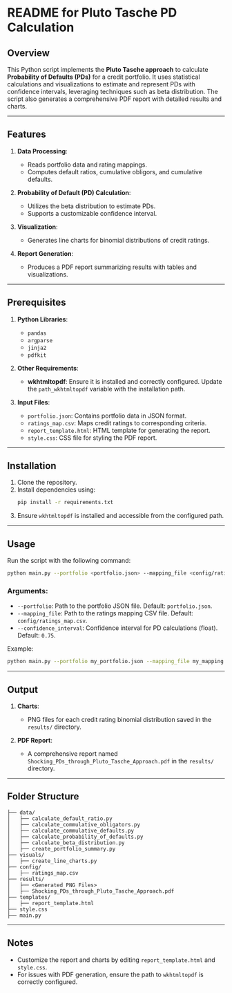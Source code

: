 # README for Pluto Tasche PD Calculation

## Overview

This Python script implements the **Pluto Tasche approach** to calculate **Probability of Defaults (PDs)** for a credit portfolio. It uses statistical calculations and visualizations to estimate and represent PDs with confidence intervals, leveraging techniques such as beta distribution. The script also generates a comprehensive PDF report with detailed results and charts.

---

## Features

1. **Data Processing**:
   - Reads portfolio data and rating mappings.
   - Computes default ratios, cumulative obligors, and cumulative defaults.

2. **Probability of Default (PD) Calculation**:
   - Utilizes the beta distribution to estimate PDs.
   - Supports a customizable confidence interval.

3. **Visualization**:
   - Generates line charts for binomial distributions of credit ratings.

4. **Report Generation**:
   - Produces a PDF report summarizing results with tables and visualizations.

---

## Prerequisites

1. **Python Libraries**:
   - `pandas`
   - `argparse`
   - `jinja2`
   - `pdfkit`

2. **Other Requirements**:
   - **wkhtmltopdf**: Ensure it is installed and correctly configured. Update the `path_wkhtmltopdf` variable with the installation path.

3. **Input Files**:
   - `portfolio.json`: Contains portfolio data in JSON format.
   - `ratings_map.csv`: Maps credit ratings to corresponding criteria.
   - `report_template.html`: HTML template for generating the report.
   - `style.css`: CSS file for styling the PDF report.

---

## Installation

1. Clone the repository.
2. Install dependencies using:
   ```bash
   pip install -r requirements.txt
   ```
3. Ensure `wkhtmltopdf` is installed and accessible from the configured path.

---

## Usage

Run the script with the following command:

```bash
python main.py --portfolio <portfolio.json> --mapping_file <config/ratings_map.csv> --confidence_interval <confidence_value>
```

### Arguments:
- `--portfolio`: Path to the portfolio JSON file. Default: `portfolio.json`.
- `--mapping_file`: Path to the ratings mapping CSV file. Default: `config/ratings_map.csv`.
- `--confidence_interval`: Confidence interval for PD calculations (float). Default: `0.75`.

Example:
```bash
python main.py --portfolio my_portfolio.json --mapping_file my_mapping.csv --confidence_interval 0.9
```

---

## Output

1. **Charts**:
   - PNG files for each credit rating binomial distribution saved in the `results/` directory.

2. **PDF Report**:
   - A comprehensive report named `Shocking_PDs_through_Pluto_Tasche_Approach.pdf` in the `results/` directory.

---

## Folder Structure

```plaintext
├── data/
│   ├── calculate_default_ratio.py
│   ├── calculate_commulative_obligators.py
│   ├── calculate_commulative_defaults.py
│   ├── calculate_probability_of_defaults.py
│   ├── calculate_beta_distribution.py
│   ├── create_portfolio_summary.py
├── visuals/
│   ├── create_line_charts.py
├── config/
│   ├── ratings_map.csv
├── results/
│   ├── <Generated PNG Files>
│   ├── Shocking_PDs_through_Pluto_Tasche_Approach.pdf
├── templates/
│   ├── report_template.html
├── style.css
├── main.py
```

---

## Notes

- Customize the report and charts by editing `report_template.html` and `style.css`.
- For issues with PDF generation, ensure the path to `wkhtmltopdf` is correctly configured.

